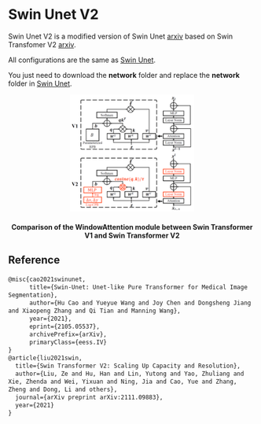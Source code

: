 # Swin Unet V2

Swin Unet V2 is a modified version of Swin Unet [arxiv](https://arxiv.org/pdf/2111.09883) based on Swin Transfomer V2 [arxiv](https://arxiv.org/pdf/2103.14030.pdf).

All configurations are the same as [Swin Unet](https://github.com/HuCaoFighting/Swin-Unet).

You just need to download the **network** folder and replace the **network** folder in [Swin Unet](https://github.com/HuCaoFighting/Swin-Unet).

<p align="center">
<img src="./swin_v2.PNG" alt="drawing" width="50%" height="50%"/>
    <h4 align="center">Comparison of the WindowAttention module between Swin Transformer V1 and Swin Transformer V2</h4>
</p>

## Reference
```
@misc{cao2021swinunet,
      title={Swin-Unet: Unet-like Pure Transformer for Medical Image Segmentation}, 
      author={Hu Cao and Yueyue Wang and Joy Chen and Dongsheng Jiang and Xiaopeng Zhang and Qi Tian and Manning Wang},
      year={2021},
      eprint={2105.05537},
      archivePrefix={arXiv},
      primaryClass={eess.IV}
}
@article{liu2021swin,
  title={Swin Transformer V2: Scaling Up Capacity and Resolution},
  author={Liu, Ze and Hu, Han and Lin, Yutong and Yao, Zhuliang and Xie, Zhenda and Wei, Yixuan and Ning, Jia and Cao, Yue and Zhang, Zheng and Dong, Li and others},
  journal={arXiv preprint arXiv:2111.09883},
  year={2021}
}
```

